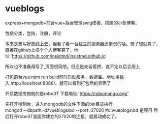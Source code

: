 # vueblogs

express+mongodb+前台vue+后台管理swig模板，搭建的小型博客。  

包括分类，登陆，注册，评论  

本来是想写好放线上去，但看了看一台独立的服务器还挺贵的哈。想了想就算了，直接在github上搞个个人博客算了。地址:'https://github.com/insistmd/insistmd.github.io'  

所以也不准备再写了,页面很简陋。但还是先留着把，说不定以后会用上  


打包前台vue:npm run build同时启动服务，数据库。地址栏输入:http://localhost:8088/。就可以看到打包后的界面了  

开启数据库借助的是robo3T 下载地址:'https://robomongo.org/'  

先打开控制台，进入mongodb的文件下面的bin目录执行  
mongod --dbpath=d:\vueblogs\bd --port=27020 #d:\vueblogs\bd 是项目
然后打开robo3T里面你建立的27020的连接，就启动成功了。

